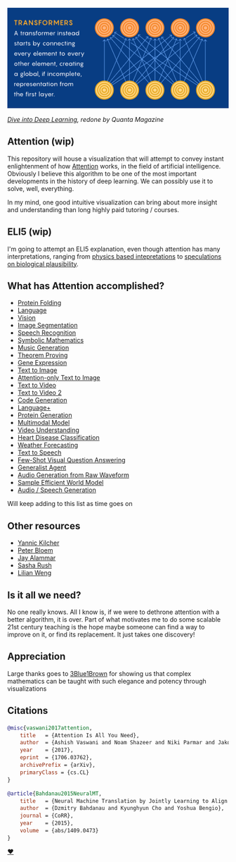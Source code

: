 <img src="./attention.png"></img>

*<a href="https://d2l.ai/chapter_attention-mechanisms/self-attention-and-positional-encoding.html">Dive into Deep Learning</a>, redone by Quanta Magazine*

## Attention (wip)

This repository will house a visualization that will attempt to convey instant enlightenment of how <a href="https://www.quantamagazine.org/will-transformers-take-over-artificial-intelligence-20220310/">Attention</a> works, in the field of artificial intelligence. Obviously I believe this algorithm to be one of the most important developments in the history of deep learning. We can possibly use it to solve, well, everything.

In my mind, one good intuitive visualization can bring about more insight and understanding than long highly paid tutoring / courses.

## ELI5 (wip)

I'm going to attempt an ELI5 explanation, even though attention has many interpretations, ranging from <a href="https://mcbal.github.io/post/an-energy-based-perspective-on-attention-mechanisms-in-transformers/">physics based intepretations</a> to <a href="https://www.youtube.com/watch?v=THIIk7LR9_8">speculations on biological plausibility</a>.

*<fill in once thoughts are distilled>*


## What has Attention accomplished?

- [Protein Folding](https://www.nature.com/articles/s41586-021-03819-2)
- [Language](https://arxiv.org/abs/2005.14165)
- [Vision](https://arxiv.org/abs/2010.11929)
- [Image Segmentation](https://arxiv.org/abs/2005.12872)
- [Speech Recognition](https://arxiv.org/abs/2203.15095)
- [Symbolic Mathematics](https://arxiv.org/abs/1912.01412)
- [Music Generation](https://openai.com/blog/musenet/)
- [Theorem Proving](https://arxiv.org/abs/2009.03393)
- [Gene Expression](https://www.nature.com/articles/s41592-021-01252-x)
- [Text to Image](https://openai.com/blog/dall-e/)
- [Attention-only Text to Image](https://parti.research.google/)
- [Text to Video](https://arxiv.org/abs/2111.12417)
- [Text to Video 2](https://github.com/THUDM/CogVideo)
- [Code Generation](https://www.deepmind.com/blog/competitive-programming-with-alphacode)
- [Language+](https://arxiv.org/abs/2204.02311)
- [Protein Generation](https://arxiv.org/abs/2004.03497)
- [Multimodal Model](https://arxiv.org/abs/2111.12993)
- [Video Understanding](https://ai.facebook.com/blog/timesformer-a-new-architecture-for-video-understanding/)
- [Heart Disease Classification](https://bmcmedinformdecismak.biomedcentral.com/articles/10.1186/s12911-021-01546-2)
- [Weather Forecasting](https://ai.googleblog.com/2020/03/a-neural-weather-model-for-eight-hour.html)
- [Text to Speech](https://github.com/neonbjb/tortoise-tts)
- [Few-Shot Visual Question Answering](https://www.deepmind.com/blog/tackling-multiple-tasks-with-a-single-visual-language-model)
- [Generalist Agent](https://www.deepmind.com/publications/a-generalist-agent)
- [Audio Generation from Raw Waveform](https://arxiv.org/abs/2206.08297)
- [Sample Efficient World Model](https://arxiv.org/abs/2209.00588)
- [Audio / Speech Generation](https://google-research.github.io/seanet/audiolm/examples/)

Will keep adding to this list as time goes on

## Other resources

- [Yannic Kilcher](https://www.youtube.com/watch?v=iDulhoQ2pro)
- [Peter Bloem](http://peterbloem.nl/blog/transformers)
- [Jay Alammar](http://jalammar.github.io/illustrated-transformer/)
- [Sasha Rush](https://nlp.seas.harvard.edu/2018/04/03/attention.html)
- [Lilian Weng](https://lilianweng.github.io/posts/2018-06-24-attention/)

## Is it all we need?

No one really knows. All I know is, if we were to dethrone attention with a better algorithm, it is over. Part of what motivates me to do some scalable 21st century teaching is the hope maybe someone can find a way to improve on it, or find its replacement. It just takes one discovery!

## Appreciation

Large thanks goes to <a href="https://www.youtube.com/channel/UCYO_jab_esuFRV4b17AJtAw">3Blue1Brown</a> for showing us that complex mathematics can be taught with such elegance and potency through visualizations

## Citations

```bibtex
@misc{vaswani2017attention,
    title   = {Attention Is All You Need},
    author  = {Ashish Vaswani and Noam Shazeer and Niki Parmar and Jakob Uszkoreit and Llion Jones and Aidan N. Gomez and Lukasz Kaiser and Illia Polosukhin},
    year    = {2017},
    eprint  = {1706.03762},
    archivePrefix = {arXiv},
    primaryClass = {cs.CL}
}
```

```bibtex
@article{Bahdanau2015NeuralMT,
    title   = {Neural Machine Translation by Jointly Learning to Align and Translate},
    author  = {Dzmitry Bahdanau and Kyunghyun Cho and Yoshua Bengio},
    journal = {CoRR},
    year    = {2015},
    volume  = {abs/1409.0473}
}
```

[♥](https://www.youtube.com/watch?v=GUo2XuqMcCU)
